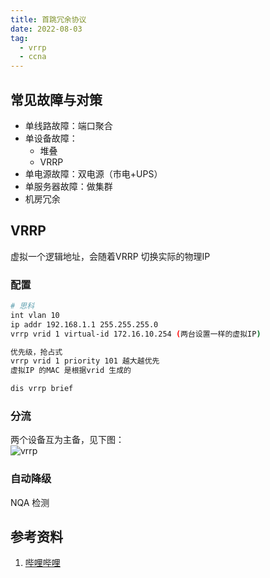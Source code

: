 ```yaml
---
title: 首跳冗余协议
date: 2022-08-03     
tag:   
  - vrrp 
  - ccna
---
```


## 常见故障与对策  
- 单线路故障：端口聚合
- 单设备故障：
  - 堆叠
  - VRRP
- 单电源故障：双电源（市电+UPS）
- 单服务器故障：做集群
- 机房冗余
<!-- more -->
## VRRP  
虚拟一个逻辑地址，会随着VRRP 切换实际的物理IP  

### 配置  
```bash
# 思科
int vlan 10
ip addr 192.168.1.1 255.255.255.0
vrrp vrid 1 virtual-id 172.16.10.254 (两台设置一样的虚拟IP)

优先级，抢占式  
vrrp vrid 1 priority 101 越大越优先
虚拟IP 的MAC 是根据vrid 生成的

dis vrrp brief
```

### 分流  
两个设备互为主备，见下图：  
![vrrp](vrrp.png)  

### 自动降级  
NQA 检测  


## 参考资料  
1. [哔哩哔哩](https://www.bilibili.com/video/BV1kE411N7JV)  